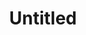 ---
indicator: 1.2.2
layout: indicator
permalink: /1-2-2/
sdg_goal: ''
data_non_statistical: false
goal_meta_link: 'https://unstats.un.org/sdgs/metadata/files/Metadata-01-02-02.pdf'
goal_meta_link_text: United Nations Sustainable Development Goals Metadata
graph_type: line
indicator_name: >- 
	Proportion of men, women and children of all ages living in poverty in all its dimensions according to national definitions
indicator_sort_order: 1-2-2
published: true
reporting_status: complete
target: >-
	By 2030, reduce at least by half the proportion of men, women and children of all ages living in poverty in all its dimensions according to national definitions
target_id: '1.2'
graph_title: Food Poverty Line, people that cannot afford to buy the minimum of 2100kcal per day (equivalent to 293.1 N$)/m
un_custodian_agency: ILO
un_designated_tier: '2'
data_show_map: true
source_active_1: true
source_url_text_1: Link to source
source_active_2: false
source_url_text_2: Link to Source
source_active_3: false
source_url_text_3: Link to Source
source_active_4: false
source_url_text_4: Link to Source
source_active_5: false
source_url_text_5: Link to Source
source_active_6: false
source_url_text_6: Link to Source
title: Untitled
global_indicator_definition: Proportion of men, women and children of all ages living in poverty in all its dimensions according to national definitions
local_indicator_definition: Food Poverty Line, people that cannot afford to buy the minimum of 2100kcal per day (equivalent to 293.1 N$)/m
unit_of_measurement: '%'
disaggregation_level:
data_source: NHIES
frequency: 5 years
data_provider: NSA
---